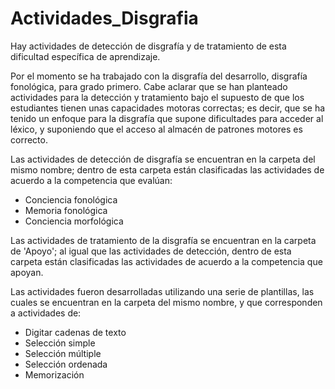 # Actividades_Disgrafia

Hay actividades de detección de disgrafía y de tratamiento de esta dificultad específica de aprendizaje.

Por el momento se ha trabajado con la disgrafía del desarrollo, disgrafía fonológica, para grado primero. Cabe aclarar que se han planteado actividades para la detección y tratamiento bajo el supuesto de que los estudiantes tienen unas capacidades motoras correctas; es decir, que se ha tenido un enfoque para la disgrafía que supone dificultades para acceder al léxico, y suponiendo que el acceso al almacén de patrones motores es correcto.

Las actividades de detección de disgrafía se encuentran en la carpeta del mismo nombre; dentro de esta carpeta están clasificadas las actividades de acuerdo a la competencia que evalúan:

* Conciencia fonológica
* Memoria fonológica
* Conciencia morfológica

Las actividades de tratamiento de la disgrafía se encuentran en la carpeta de 'Apoyo'; al igual que las actividades de detección, dentro de esta carpeta están clasificadas las actividades de acuerdo a la competencia que apoyan.

Las actividades fueron desarrolladas utilizando una serie de plantillas, las cuales se encuentran en la carpeta del mismo nombre, y que corresponden a actividades de:

* Digitar cadenas de texto
* Selección simple
* Selección múltiple
* Selección ordenada
* Memorización
